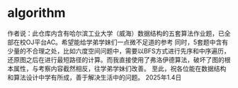 # algorithm

作者说：此仓库内含有哈尔滨工业大学（威海）数据结构的五套算法作业题，已全部在校OJ平台AC。希望能给学弟学妹们一点微不足道的参考
同时，5套题中含有少量的不合理之处，比如六度空间问题中，需要以BFS方式进行先序和中序遍历，还原图之后在进行最短路径的计算。而我直接使用了弗洛伊德算法，破坏了图的根本属性，与考察内容截然相反，往学弟学妹们改善。
至此，祝各位能在数据结构和算法设计中学有所成，善于解决生活中的问题。
2025年1.4日
